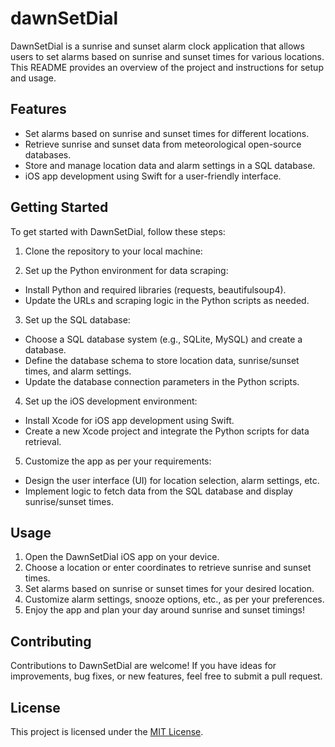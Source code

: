 # dawnSetDial

DawnSetDial is a sunrise and sunset alarm clock application that allows users to set alarms based on sunrise and sunset times for various locations. This README provides an overview of the project and instructions for setup and usage.

## Features

- Set alarms based on sunrise and sunset times for different locations.
- Retrieve sunrise and sunset data from meteorological open-source databases.
- Store and manage location data and alarm settings in a SQL database.
- iOS app development using Swift for a user-friendly interface.

## Getting Started

To get started with DawnSetDial, follow these steps:

1. Clone the repository to your local machine:


2. Set up the Python environment for data scraping:
- Install Python and required libraries (requests, beautifulsoup4).
- Update the URLs and scraping logic in the Python scripts as needed.

3. Set up the SQL database:
- Choose a SQL database system (e.g., SQLite, MySQL) and create a database.
- Define the database schema to store location data, sunrise/sunset times, and alarm settings.
- Update the database connection parameters in the Python scripts.

4. Set up the iOS development environment:
- Install Xcode for iOS app development using Swift.
- Create a new Xcode project and integrate the Python scripts for data retrieval.

5. Customize the app as per your requirements:
- Design the user interface (UI) for location selection, alarm settings, etc.
- Implement logic to fetch data from the SQL database and display sunrise/sunset times.

## Usage

1. Open the DawnSetDial iOS app on your device.
2. Choose a location or enter coordinates to retrieve sunrise and sunset times.
3. Set alarms based on sunrise or sunset times for your desired location.
4. Customize alarm settings, snooze options, etc., as per your preferences.
5. Enjoy the app and plan your day around sunrise and sunset timings!

## Contributing

Contributions to DawnSetDial are welcome! If you have ideas for improvements, bug fixes, or new features, feel free to submit a pull request.

## License

This project is licensed under the [MIT License](LICENSE).
